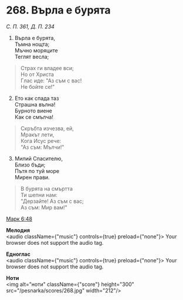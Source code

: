# 268. Върла е бурята

_С. П. 361, Д. П. 234_

1. Върла е бурята,  
Тъмна нощта;  
Мъчно моряците  
Теглят весла;  

> Страх ги владее вси;  
> Но от Христа  
> Глас иде: "Аз съм с вас!  
> Не бойте се!"

2. Ето как спада таз  
Страшна вълна!  
Бурното виене  
Как се смълча!  

> Скръбта изчезва, ей,  
> Мракът лети,  
> Кога Исус рече:  
> "Аз съм: Мълчи!"

3. Милий Спасителю,  
Близо бъди;  
Пътя по туй море  
Мирен прави.  

> В бурята на смъртта  
> Ти шепни нам:  
> "Дерзайте! Аз съм с вас;  
> Аз съм: Мир вам!"

[Марк 6:48](http://biblia.bg/index.php?k=41&g=6&s=48)

**Мелодия**  
<audio className={"music"} controls={true} preload={"none"}>
    <source src="/pesnarka/mp3/268.mp3" type="audio/mpeg"/>
    Your browser does not support the audio tag.
</audio>

**Едноглас**  
<audio className={"music"} controls={true} preload={"none"}>
    <source src="/pesnarka/transp/268.mp3" type="audio/mpeg"/>
    Your browser does not support the audio tag.
</audio>

**Ноти**  
<img alt="ноти" className={"score"} height="300" src="/pesnarka/scores/268.jpg" width="212"/>
